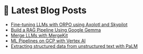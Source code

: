# 📩 Latest Blog Posts
<!-- BLOG-POST-LIST:START -->
- [Fine-tuning LLMs with ORPO using Axolotl and Skypilot](/dltips/en/pytorch/axolotl-orpo/)
- [Build a RAG Pipeline Using Google Gemma](/dltips/en/pytorch/gemma-rag/)
- [Merge LLMs with MergeKit](/dltips/en/pytorch/merge-llms-mergekit/)
- [ML Pipelines on GCP with Vertex AI](https://dzlab.github.io/2023/11/20/gcp-vertex-intro/)
- [Extracting structured data from unstructured text with PaLM](https://dzlab.github.io/2023/11/13/palm-extraction/)
<!-- BLOG-POST-LIST:END -->
